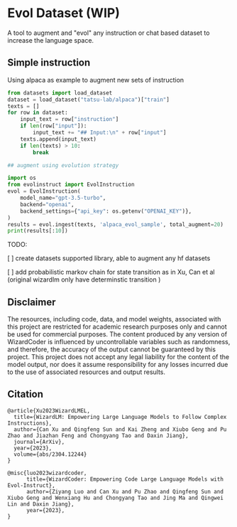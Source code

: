 # Evol Dataset (WIP)

A tool to augment and "evol" any instruction or chat based dataset to increase the language space.


## Simple instruction

Using alpaca as example to augment new sets of instruction

```python
from datasets import load_dataset
dataset = load_dataset("tatsu-lab/alpaca")["train"]
texts = []
for row in dataset:
    input_text = row["instruction"]
    if len(row["input"]):
        input_text += "## Input:\n" + row["input"]
    texts.append(input_text)
    if len(texts) > 10:
        break

## augment using evolution strategy

import os
from evolinstruct import EvolInstruction
evol = EvolInstruction(
    model_name="gpt-3.5-turbo",
    backend="openai",
    backend_settings={"api_key": os.getenv("OPENAI_KEY")},
)
results = evol.ingest(texts, 'alpaca_evol_sample', total_augment=20)
print(results[:10])
```



TODO:


[ ] create datasets supported library, able to augment any hf datasets

[ ] add probabilistic markov chain for state transition as in Xu, Can et al (original wizardlm only have determinstic transition )


## Disclaimer

The resources, including code, data, and model weights, associated with this project are restricted for academic research purposes only and cannot be used for commercial purposes. The content produced by any version of WizardCoder is influenced by uncontrollable variables such as randomness, and therefore, the accuracy of the output cannot be guaranteed by this project. This project does not accept any legal liability for the content of the model output, nor does it assume responsibility for any losses incurred due to the use of associated resources and output results.

## Citation

```
@article{Xu2023WizardLMEL,
  title={WizardLM: Empowering Large Language Models to Follow Complex Instructions},
  author={Can Xu and Qingfeng Sun and Kai Zheng and Xiubo Geng and Pu Zhao and Jiazhan Feng and Chongyang Tao and Daxin Jiang},
  journal={ArXiv},
  year={2023},
  volume={abs/2304.12244}
}
```

```
@misc{luo2023wizardcoder,
      title={WizardCoder: Empowering Code Large Language Models with Evol-Instruct},
      author={Ziyang Luo and Can Xu and Pu Zhao and Qingfeng Sun and Xiubo Geng and Wenxiang Hu and Chongyang Tao and Jing Ma and Qingwei Lin and Daxin Jiang},
      year={2023},
}
```
